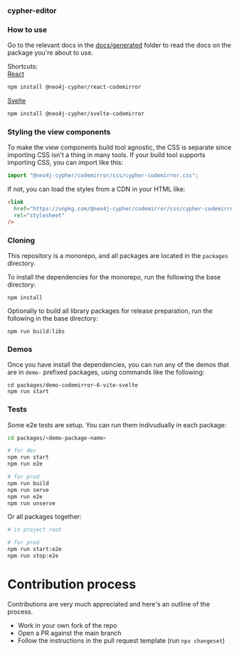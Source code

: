 ### cypher-editor

### How to use

Go to the relevant docs in the [docs/generated](./docs/generated) folder to read the docs on the package you're about to use.

Shortcuts:  
[React](https://github.com/neo4j/cypher-editor/blob/main/docs/generated/neo4j-cypher_react-codemirror.md)

```bash
npm install @neo4j-cypher/react-codemirror
```

[Svelte](https://github.com/neo4j/cypher-editor/blob/main/docs/generated/neo4j-cypher_svelte-codemirror.md)

```bash
npm install @neo4j-cypher/svelte-codemirror
```

### Styling the view components

To make the view components build tool agnostic, the CSS is separate since importing CSS isn't a thing in many tools.
If your build tool supports importing CSS, you can import like this:

```js
import "@neo4j-cypher/codemirror/css/cypher-codemirror.css";
```

If not, you can load the styles from a CDN in your HTML like:

```html
<link
  href="https://unpkg.com/@neo4j-cypher/codemirror/css/cypher-codemirror.css"
  rel="stylesheet"
/>
```

### Cloning

This repository is a monorepo, and all packages are located in the `packages` directory.

To install the dependencies for the monorepo, run the following the base directory:

```
npm install
```

Optionally to build all library packages for release preparation, run the following in the base directory:

```
npm run build:libs
```

### Demos

Once you have install the dependencies, you can run any of the demos that are in `demo-` prefixed packages, using commands like the following:

```
cd packages/demo-codemirror-6-vite-svelte
npm run start
```

### Tests

Some e2e tests are setup. You can run them indivudually in each package:

```bash
cd packages/<demo-package-name>

# for dev
npm run start
npm run e2e

# for prod
npm run build
npm run serve
npm run e2e
npm run unserve
```

Or all packages together:

```bash
# in project root

# for prod
npm run start:e2e
npm run stop:e2e
```

# Contribution process

Contributions are very much appreciated and here's an outline of the process.

- Work in your own fork of the repo
- Open a PR against the main branch
- Follow the instructions in the pull request template (run `npx changeset`)
